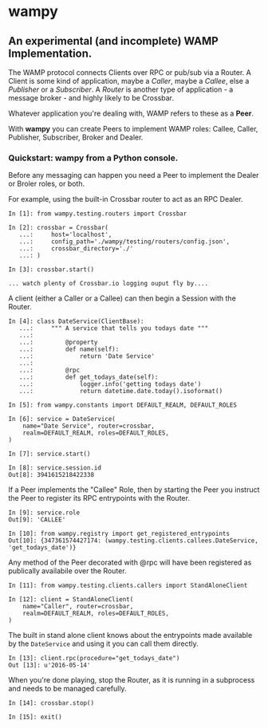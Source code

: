 # wampy

## An experimental (and incomplete) WAMP Implementation.

The WAMP protocol connects Clients over RPC or pub/sub via a Router. A Client is some kind of application, maybe a *Caller*, maybe a *Callee*, else a *Publisher* or a *Subscriber*. A *Router* is another type of application - a message broker - and highly likely to be Crossbar.

Whatever application you're dealing with, WAMP refers to these as a __Peer__.

With __wampy__ you can create Peers to implement WAMP roles: Callee, Caller, Publisher, Subscriber, Broker and Dealer.

### Quickstart: wampy from a Python console.

Before any messaging can happen you need a Peer to implement the Dealer or Broler roles, or both.

For example, using the built-in Crossbar router to act as an RPC Dealer.

	In [1]: from wampy.testing.routers import Crossbar

	In [2]: crossbar = Crossbar(
	   ...: 	host='localhost',
       ...: 	config_path='./wampy/testing/routers/config.json',
       ...: 	crossbar_directory='./'
       ...: )

    In [3]: crossbar.start()

    ... watch plenty of Crossbar.io logging ouput fly by....

A client (either a Caller or a Callee) can then begin a Session with the Router.

	In [4]: class DateService(ClientBase):
	   ...: 	""" A service that tells you todays date """
	   ...: 	
	   ...: 	    @property
	   ...: 	    def name(self):
	   ...: 	        return 'Date Service'
	   ...: 	
	   ...: 	    @rpc
	   ...: 	    def get_todays_date(self):
	   ...: 	        logger.info('getting todays date')
	   ...: 	        return datetime.date.today().isoformat()

	In [5]: from wampy.constants import DEFAULT_REALM, DEFAULT_ROLES

	In [6]: service = DateService(
        name="Date Service", router=crossbar,
        realm=DEFAULT_REALM, roles=DEFAULT_ROLES,
    )

	In [7]: service.start()

	In [8]: service.session.id
	Out[8]: 3941615218422338


If a Peer implements the "Callee" Role, then by starting the Peer you instruct the Peer to register its RPC entrypoints with the Router.

	In [9]: service.role
	Out[9]: 'CALLEE' 

	In [10]: from wampy.registry import get_registered_entrypoints
	Out[10]: {347361574427174: (wampy.testing.clients.callees.DateService, 'get_todays_date')}

Any method of the Peer decorated with @rpc will have been registered as publically availabile over the Router.

	In [11]: from wampy.testing.clients.callers import StandAloneClient

	In [12]: client = StandAloneClient(
        name="Caller", router=crossbar,
        realm=DEFAULT_REALM, roles=DEFAULT_ROLES,
    )

The built in stand alone client knows about the entrypoints made available by the ``DateService`` and using it you can call them directly.

	In [13]: client.rpc(procedure="get_todays_date")
	Out [13]: u'2016-05-14'

When you're done playing, stop the Router, as it is running in a subprocess and needs to be managed carefully.

	In [14]: crossbar.stop()

	In [15]: exit()
